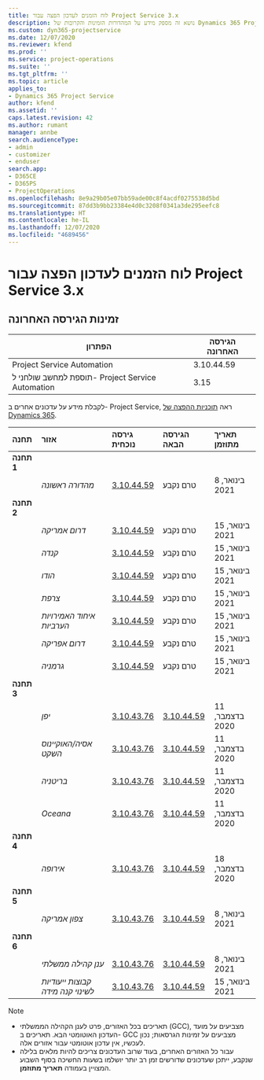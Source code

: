 ```yaml
---
title: לוח הזמנים לעדכון הפצה עבור Project Service 3.x
description: נושא זה מספק מידע על המהדורות הזמינות והקרובות של Dynamics 365 Project Service Automation.
ms.custom: dyn365-projectservice
ms.date: 12/07/2020
ms.reviewer: kfend
ms.prod: ''
ms.service: project-operations
ms.suite: ''
ms.tgt_pltfrm: ''
ms.topic: article
applies_to:
- Dynamics 365 Project Service
author: kfend
ms.assetid: ''
caps.latest.revision: 42
ms.author: rumant
manager: annbe
search.audienceType:
- admin
- customizer
- enduser
search.app:
- D365CE
- D365PS
- ProjectOperations
ms.openlocfilehash: 8e9a29b05e07bb59ade00c8f4acdf0275538d5bd
ms.sourcegitcommit: 87dd3b9bb23384e4d0c3208f0341a3de295eefc8
ms.translationtype: HT
ms.contentlocale: he-IL
ms.lasthandoff: 12/07/2020
ms.locfileid: "4689456"
---
```

# <a name="update-release-schedule-for-project-service-3x"></a>לוח הזמנים לעדכון הפצה עבור Project Service 3.x

## <a name="latest-version-availability"></a>זמינות הגירסה האחרונה

| הפתרון  | הגירסה האחרונה |
|-------|----|
| Project Service Automation    | 3.10.44.59 |
| תוספת למחשב שולחני ל- Project Service Automation                | 3.15          |

לקבלת מידע על עדכונים אחרים ב- Project Service, ראה [תוכניות ההפצה של Dynamics 365](https://docs.microsoft.com/dynamics365/release-plans/). 

| תחנה  | אזור | גירסה נוכחית | הגירסה הבאה |  תאריך מתוזמן
| :---   | :---   | :---   | :---   |:---   |         
|<strong>תחנה 1</strong> | |  |  | |
| | <i>מהדורה ראשונה</i> | [3.10.44.59](whats-new-ur-26.md) | טרם נקבע | 8 בינואר, 2021
|<strong>תחנה 2</strong> | |  |  | |
| | <i>דרום אמריקה</i> | [3.10.44.59](whats-new-ur-26.md) | טרם נקבע | 15 בינואר, 2021
| | <i>קנדה</i> | [3.10.44.59](whats-new-ur-26.md) | טרם נקבע | 15 בינואר, 2021
| | <i>הודו</i> | [3.10.44.59](whats-new-ur-26.md) | טרם נקבע | 15 בינואר, 2021
| | <i>צרפת</i> | [3.10.44.59](whats-new-ur-26.md) | טרם נקבע | 15 בינואר, 2021
| | <i>איחוד האמירויות הערביות</i> | [3.10.44.59](whats-new-ur-26.md) | טרם נקבע | 15 בינואר, 2021
| | <i>דרום אפריקה</i> | [3.10.44.59](whats-new-ur-26.md) | טרם נקבע | 15 בינואר, 2021
| | <i>גרמניה</i> | [3.10.44.59](whats-new-ur-26.md) | טרם נקבע | 15 בינואר, 2021
|<strong>תחנה 3</strong> | |  |  | |
| | <i>יפן</i> | [3.10.43.76](whats-new-ur-25.md) | [3.10.44.59](whats-new-ur-26.md) | 11 בדצמבר, 2020
| | <i>אסיה/האוקיינוס השקט</i> | [3.10.43.76](whats-new-ur-25.md) | [3.10.44.59](whats-new-ur-26.md) | 11 בדצמבר, 2020
| | <i>בריטניה</i> | [3.10.43.76](whats-new-ur-25.md) | [3.10.44.59](whats-new-ur-26.md) | 11 בדצמבר, 2020
| | <i>Oceana</i> | [3.10.43.76](whats-new-ur-25.md) | [3.10.44.59](whats-new-ur-26.md) | 11 בדצמבר, 2020
|<strong>תחנה 4</strong> | |  |  | |
| | <i>אירופה</i> | [3.10.43.76](whats-new-ur-25.md) | [3.10.44.59](whats-new-ur-26.md) | 18 בדצמבר, 2020
|<strong>תחנה 5</strong> | |  |  | |
| | <i>צפון אמריקה</i> | [3.10.43.76](whats-new-ur-25.md) | [3.10.44.59](whats-new-ur-26.md) | 8 בינואר, 2021
|<strong>תחנה 6</strong> | |  |  | |
| | <i>ענן קהילה ממשלתי‬</i> | [3.10.43.76](whats-new-ur-25.md) | [3.10.44.59](whats-new-ur-26.md) | 8 בינואר, 2021
| | <i>קבוצות ייעודיות לשינוי קנה מידה</i> | [3.10.43.76](whats-new-ur-25.md) | [3.10.44.59](whats-new-ur-26.md) | 15 בינואר, 2021

>[!Note]
> - תאריכים בכל האזורים, פרט לענן הקהילה הממשלתי (GCC), מצביעים על מועד העדכון האוטומטי הבא. תאריכים ב- GCC מצביעים על זמינות הגרסאות; נכון לעכשיו, אין עדכון אוטומטי עבור אזורים אלה.
> - עבור כל האזורים האחרים, בעוד שרוב העדכונים צריכים להיות מלאים בלילה שנקבע, ייתכן שעדכונים שדורשים זמן רב יותר יושלמו בשעות החשיכה בסוף השבוע המצויין בעמודה **תאריך מתוזמן**.
